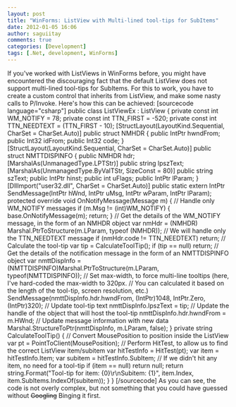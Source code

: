 ```yaml
---
layout: post
title: "WinForms: ListView with Multi-lined tool-tips for SubItems"
date: 2012-01-05 16:06
author: saguiitay
comments: true
categories: [Development]
tags: [.Net, development, WinForms]
---
```

If you've worked with ListViews in WinForms before, you might have encountered the discouraging fact that the default ListView does not support multi-lined tool-tips for SubItems. For this to work, you have to create a custom control that inherits from ListView, and make some nasty calls to P/Invoke. Here's how this can be achieved: [sourcecode language="csharp"] public class ListViewEx : ListView { private const int WM\_NOTIFY = 78; private const int TTN\_FIRST = -520; private const int TTN\_NEEDTEXT = (TTN\_FIRST - 10); [StructLayout(LayoutKind.Sequential, CharSet = CharSet.Auto)] public struct NMHDR { public IntPtr hwndFrom; public Int32 idFrom; public Int32 code; } [StructLayout(LayoutKind.Sequential, CharSet = CharSet.Auto)] public struct NMTTDISPINFO { public NMHDR hdr; [MarshalAs(UnmanagedType.LPTStr)] public string lpszText; [MarshalAs(UnmanagedType.ByValTStr, SizeConst = 80)] public string szText; public IntPtr hinst; public int uFlags; public IntPtr lParam; } [DllImport("user32.dll", CharSet = CharSet.Auto)] public static extern IntPtr SendMessage(IntPtr hWnd, IntPtr uMsg, IntPtr wParam, IntPtr lParam); protected override void OnNotifyMessage(Message m) { // Handle only WM\_NOTIFY messages if (m.Msg != (int)WM\_NOTIFY) { base.OnNotifyMessage(m); return; } // Get the details of the WM\_NOTIFY message, in the form of an NMHDR object var nmHdr = (NMHDR) Marshal.PtrToStructure(m.LParam, typeof (NMHDR)); // We will handle only the TTN\_NEEDTEXT message if (nmHdr.code != TTN\_NEEDTEXT) return; // Calculate the tool-tip var tip = CalculateToolTip(); if (tip == null) return; // Get the details of the notification message in the form of an NMTTDISPINFO object var nmttDispInfo = (NMTTDISPINFO)Marshal.PtrToStructure(m.LParam, typeof(NMTTDISPINFO)); // Set max-width, to force multi-line tooltips (here, I've hard-coded the max-width to 320px. // You can calculated it based on the length of the tool-tip, screen resolution, etc.) SendMessage(nmttDispInfo.hdr.hwndFrom, (IntPtr)1048, IntPtr.Zero, (IntPtr)320); // Update tool-tip text nmttDispInfo.lpszText = tip; // Update the handle of the object that will host the tool-tip nmttDispInfo.hdr.hwndFrom = m.HWnd; // Update message information with new data Marshal.StructureToPtr(nmttDispInfo, m.LParam, false); } private string CalculateToolTip() { // Convert MousePosition to position inside the ListView var pt = PointToClient(MousePosition); // Perform HitTest, to allow us to find the correct ListView item/subitem var hitTestInfo = HitTest(pt); var item = hitTestInfo.Item; var subitem = hitTestInfo.SubItem; // If we didn't hit any item, no need for a tool-tip if (item == null) return null; return string.Format("Tool-tip for item: {0}\\r\\nSubitem: {1}", item.Index, item.SubItems.IndexOf(subitem)); } } [/sourcecode] As you can see, the code is not overly complex, but not something that you could have guessed without ~~Googling~~ Binging it first.

